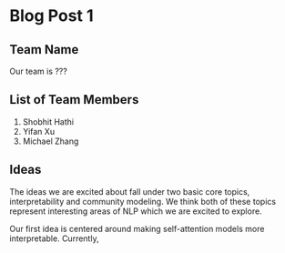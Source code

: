 # Blog Post 1

## Team Name
Our team is ???

## List of Team Members
1) Shobhit Hathi
2) Yifan Xu
3) Michael Zhang

## Ideas
The ideas we are excited about fall under two basic core topics, interpretability and community modeling. We think both of 
these topics represent interesting areas of NLP which we are excited to explore. 

Our first idea is centered around making self-attention models more interpretable. Currently,  
